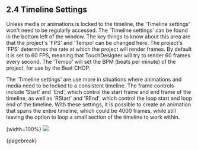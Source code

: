 ## 2.4 Timeline Settings

Unless media or animations is locked to the timeline, the 'Timeline settings' won't need to be regularly accessed. The 'Timeline settings' can be found in the bottom left of the window. The key things to know about this area are that the project's 'FPS' and 'Tempo' can be changed here. The project's 'FPS' determines the rate at which the project will render frames. By default it is set to 60 FPS, meaning that TouchDesigner will try to render 60 frames every second. The 'Tempo' will set the BPM (beats per minute) of the project, for use by the Beat CHOP. 

The 'Timeline settings' are use more in situations where animations and media need to be locked to a consistent timeline. The frame controls include 'Start' and 'End', which control the start frame and end frame of the timeline, as well as 'RStart' and 'REnd', which control the loop start and loop end of the timeline. With these settings, it is possible to create an animation that spans the entire timeline, which could be 4000 frames, while still leaving the option to loop a small section of the timeline to work within. 

{width=100%}
![](images/2.4/timeline.png)

{pagebreak}